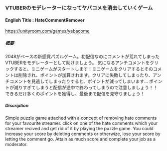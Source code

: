 ### VTUBERのモデレーターになってヤバコメを消去していくゲーム
#### English Title : HateCommentRemover
https://unityroom.com/games/yabacome

##### 概要
2048がベースの新感覚パズルゲーム。初配信なのにコメントが荒れてしまったVTUBERをモデレーターとして助けましょう。
気になるアンチコメントをクリックすると、ミニゲームがスタートします！ミニゲームをクリアするとそのコメントは削除され、ポイントが加算されます。クリアに失敗してしまったり、アンチコメントを見逃してしまったりすると、ポイントが減ってしまいます…
ポイントが減りすぎてしまうと配信が途中で終わってしまうので注意しましょう！！
できるだけ多くのポイントを獲得し、最後まで配信を見守りましょう！

##### Discription
Simple puzzle game attached with a concept of removing hate comments for your favourite streamer.
click on one of the hate comments which your streamer recived and get rid of it by playing the puzzle game. You could increase your score by deleting comments or otherwize, lose your score by letting the comment go. 
Attain as much score and complete your job as a moderator.
